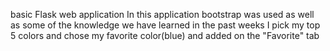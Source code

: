  basic Flask web application
 In this application bootstrap was used as well as some of the knowledge we have learned in the past weeks
 I pick my top 5 colors and chose my favorite color(blue) and added on the "Favorite" tab
